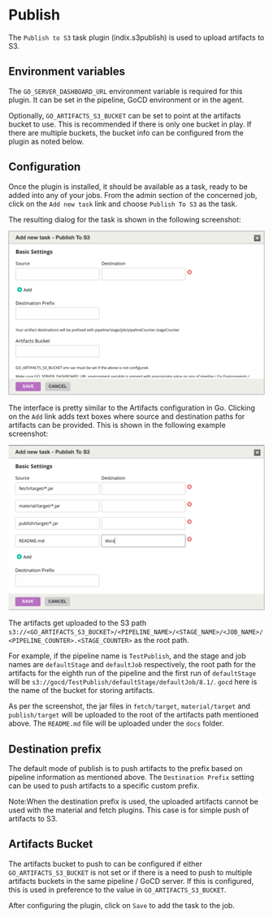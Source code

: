 # Publish

The `Publish to S3` task plugin (indix.s3publish) is used to upload artifacts to S3.

## Environment variables

The `GO_SERVER_DASHBOARD_URL` environment variable is required for this plugin. It can be set in the pipeline, GoCD environment or in the agent.

Optionally, `GO_ARTIFACTS_S3_BUCKET` can be set to point at the artifacts bucket to use. This is recommended if there is only one bucket in play. If there are multiple buckets, the bucket info can be configured from the plugin as noted below.

## Configuration

Once the plugin is installed, it should be available as a task, ready to be added into any of your jobs. From the admin section of the concerned job, click on the `Add new task` link and choose `Publish To S3` as the task.

The resulting dialog for the task is shown in the following screenshot:

![](resources/images/modal_publish.png)

The interface is pretty similar to the Artifacts configuration in Go. Clicking on the `Add` link adds text boxes where source and destination paths for artifacts can be provided. This is shown in the following example screenshot:

![](resources/images/modal_publish_2.png)

The artifacts get uploaded to the S3 path `s3://<GO_ARTIFACTS_S3_BUCKET>/<PIPELINE_NAME>/<STAGE_NAME>/<JOB_NAME>/<PIPELINE_COUNTER>.<STAGE_COUNTER>` as the root path.

For example, if the pipeline name is `TestPublish`, and the stage and job names are `defaultStage` and `defaultJob` respectively, the root path for the artifacts for the eighth run of the pipeline and the first run of `defaultStage` will be `s3://gocd/TestPublish/defaultStage/defaultJob/8.1/`. `gocd` here is the name of the bucket for storing artifacts.

As per the screenshot, the jar files in `fetch/target`, `material/target` and `publish/target` will be uploaded to the root of the artifacts path mentioned above. The `README.md` file will be uploaded under the `docs` folder.

## Destination prefix

The default mode of publish is to push artifacts to the prefix based on pipeline information as mentioned above. The `Destination Prefix` setting can be used to push artifacts to a specific custom prefix.

Note:When the destination prefix is used, the uploaded artifacts cannot be used with the material and fetch plugins. This case is for simple push of artifacts to S3.

## Artifacts Bucket

The artifacts bucket to push to can be configured if either `GO_ARTIFACTS_S3_BUCKET` is not set or if there is a need to push to multiple artifacts buckets in the same pipeline / GoCD server. If this is configured, this is used in preference to the value in `GO_ARTIFACTS_S3_BUCKET`.

After configuring the plugin, click on `Save` to add the task to the job.

